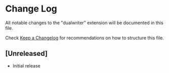 # Change Log

All notable changes to the "dualwriter" extension will be documented in this file.

Check [Keep a Changelog](http://keepachangelog.com/) for recommendations on how to structure this file.

## [Unreleased]

- Initial release